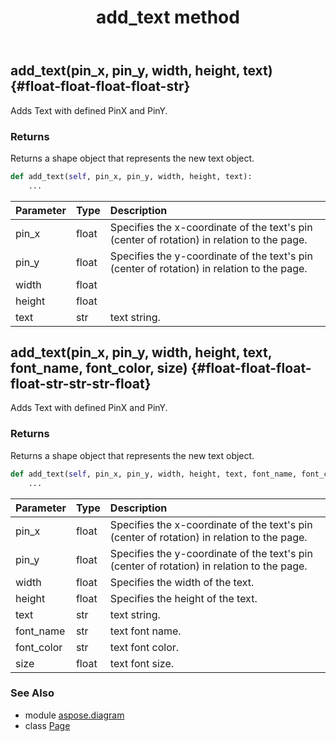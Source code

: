 ﻿---
title: add_text method
second_title: Aspose.Diagram for Python via .NET API References
description: 
type: docs
weight: 50
url: /python-net/aspose.diagram/page/add_text/
is_root: false
---

## add_text(pin_x, pin_y, width, height, text) {#float-float-float-float-str}

Adds Text with defined PinX and PinY.

### Returns 


Returns a shape object that represents the new text object.


```python
def add_text(self, pin_x, pin_y, width, height, text):
    ...
```


| Parameter | Type | Description |
| :- | :- | :- |
| pin_x | float | Specifies the x-coordinate of the text's pin (center of rotation) in relation to the page. |
| pin_y | float | Specifies the y-coordinate of the text's pin (center of rotation) in relation to the page. |
| width | float |  |
| height | float |  |
| text | str | text string. |


## add_text(pin_x, pin_y, width, height, text, font_name, font_color, size) {#float-float-float-float-str-str-str-float}

Adds Text with defined PinX and PinY.

### Returns 


Returns a shape object that represents the new text object.


```python
def add_text(self, pin_x, pin_y, width, height, text, font_name, font_color, size):
    ...
```


| Parameter | Type | Description |
| :- | :- | :- |
| pin_x | float | Specifies the x-coordinate of the text's pin (center of rotation) in relation to the page. |
| pin_y | float | Specifies the y-coordinate of the text's pin (center of rotation) in relation to the page. |
| width | float | Specifies the width of the text. |
| height | float | Specifies the height of the text. |
| text | str | text string. |
| font_name | str | text font name. |
| font_color | str | text font color. |
| size | float | text font size. |



### See Also
* module [aspose.diagram](../../)
* class [Page](/diagram/python-net/aspose.diagram/page)
